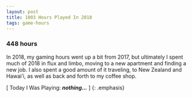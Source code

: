 ```yaml
---
layout: post
title: 1003 Hours Played In 2018
tags: game-hours
---
```

### 448 hours

In 2018, my gaming hours went up a bit from 2017, but ultimately I spent much of 2018 in flux and limbo, moving to a new apartment and finding a new job. I also spent a good amount of it traveling, to New Zealand and Hawai’i, as well as back and forth to my coffee shop.

[ Today I Was Playing: ***nothing...*** ]
{: .emphasis}
